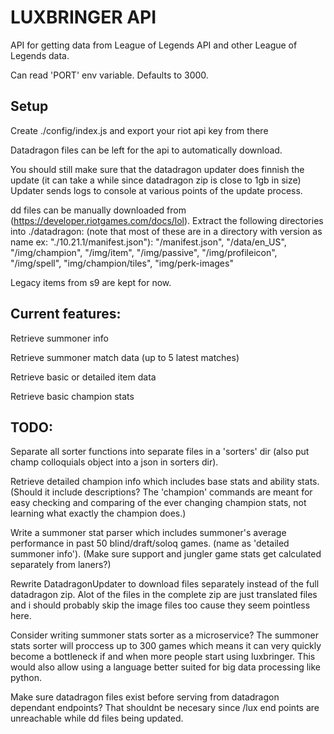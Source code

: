# LUXBRINGER API
API for getting data from League of Legends API and other League of Legends data.

Can read 'PORT' env variable. Defaults to 3000.

## Setup
Create ./config/index.js and export your riot api key from there

Datadragon files can be left for the api to automatically download.

You should still make sure that the datadragon updater does finnish the update (it can take a while since datadragon zip is close to 1gb in size)
Updater sends logs to console at various points of the update process.

dd files can be manually downloaded from (https://developer.riotgames.com/docs/lol).
Extract the following directories into ./datadragon: (note that most of these are in a directory with version as name ex: "./10.21.1/manifest.json"):
"/manifest.json", "/data/en_US", "/img/champion", "/img/item", "/img/passive",
"/img/profileicon", "/img/spell", "img/champion/tiles", "img/perk-images"

Legacy items from s9 are kept for now.

## Current features:
Retrieve summoner info

Retrieve summoner match data (up to 5 latest matches)

Retrieve basic or detailed item data

Retrieve basic champion stats

## TODO:
Separate all sorter functions into separate files in a 'sorters' dir (also put champ colloquials object into a json in sorters dir).

Retrieve detailed champion info which includes base stats and ability stats.
(Should it include descriptions? The 'champion' commands are meant for easy checking and comparing of the ever changing champion stats, not learning what exactly the champion does.)

Write a summoner stat parser which includes summoner's average performance in past 50 blind/draft/soloq games. (name as 'detailed summoner info').
(Make sure support and jungler game stats get calculated separately from laners?)

Rewrite DatadragonUpdater to download files separately instead of the full datadragon zip.
Alot of the files in the complete zip are just translated files and i should probably skip the image files too cause they seem pointless here.


Consider writing summoner stats sorter as a microservice? 
The summoner stats sorter will proccess up to 300 games which means it can very quickly become a bottleneck if and when more people start using luxbringer.
This would also allow using a language better suited for big data processing like python.



Make sure datadragon files exist before serving from datadragon dependant endpoints? 
That shouldnt be necesary since /lux end points are unreachable while dd files being updated.
